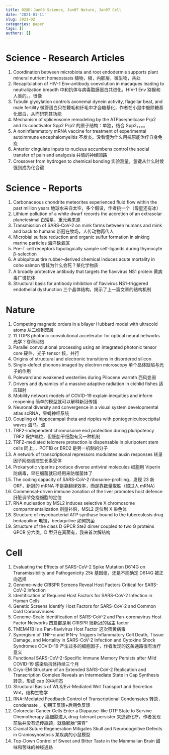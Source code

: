 ```yaml
---
title: 02周：Jan08 Science, Jan07 Nature, Jan07 Cell
date: '2021-01-11'
slug: 2021-02
categories: paper
tags: []
authors: []
---
```

   


# Science - Research Articles

1. Coordination between microbiota and root endodermis supports plant mineral nutrient homeostasis
   植物，根，内胚层，微生物，共处
2. Recapitulation of HIV-1 Env-antibody coevolution in macaques leading to neutralization breadth
   中和抗体与病毒胞膜蛋白共进化，HIV-1 Env 猕猴和人类的。。很像
3. Tubulin glycylation controls axonemal dynein activity, flagellar beat, and male fertility
   微管蛋白只在鞭毛和纤毛中才会糖基化，作者在小鼠中敲除糖基化蛋白，从而研究其功能
4. Mechanism of spliceosome remodeling by the ATPase/helicase Prp2 and its coactivator Spp2
   Prp2 的原子结构：单独，结合 Spp2，。。。
5. A noninflammatory mRNA vaccine for treatment of experimental autoimmune encephalomyelitis
   不发炎。没看懂为什么用抗原能治疗自身免疫
6. Anterior cingulate inputs to nucleus accumbens control the social transfer of pain and analgesia
   共情的神经回路
7. Crossover from hydrogen to chemical bonding
   实验测量，氢键从什么时候强到成为化合键



# Science - Reports

1. Carbonaceous chondrite meteorites experienced fluid flow within the past million years
   地球水来自太空，多个假设，作者挑一个（母星还有冰）
2. Lithium pollution of a white dwarf records the accretion of an extrasolar planetesimal
   白矮星，重元素来源
3. Transmission of SARS-CoV-2 on mink farms between humans and mink and back to humans
   新冠在牧场，人传动物再传人
4. Microbial sulfate reduction and organic sulfur formation in sinking marine particles
   海洋缺氧区
5. Pre–T cell receptors topologically sample self-ligands during thymocyte β-selection
6. A ubiquitous tire rubber–derived chemical induces acute mortality in coho salmon
   银鲑为什么会死？某化学物质
7. A broadly protective antibody that targets the flavivirus NS1 protein
   黄病毒广谱抗体
8. Structural basis for antibody inhibition of flavivirus NS1–triggered endothelial dysfunction
   三个晶体结构，揭示了上一篇文章的结构机制



# Nature

01. Competing magnetic orders in a bilayer Hubbard model with ultracold atoms
    从二维到双层
02. 11 TOPS photonic convolutional accelerator for optical neural networks
    光学？卷积网络
03. Parallel convolutional processing using an integrated photonic tensor core
    硬件，光子 tensor 核，并行
04. Origins of structural and electronic transitions in disordered silicon
05. Single-defect phonons imaged by electron microscopy
    单个晶体缺陷与光子的作用
06. Poleward and weakened westerlies during Pliocene warmth
    西风变弱
07. Drivers and dynamics of a massive adaptive radiation in cichlid fishes
    适应辐射
08. Mobility network models of COVID-19 explain inequities and inform reopening
    简单的模型就可以解释新冠传播
09. Neuronal diversity and convergence in a visual system developmental atlas
    scRNA，果蝇神经系统
10. Coupling of hippocampal theta and ripples with pontogeniculooccipital waves
    海马。波
11. TRF2-independent chromosome end protection during pluripotency
    TRF2 保护端粒，但胚胎干细胞有另一种机制
12. TRF2-mediated telomere protection is dispensable in pluripotent stem cells
    同上，，POT1B or BRD2 是另一机制的分子
13. A network of transcriptional repressors modulates auxin responses
    转录因子网络调控生长素受体
14. Prokaryotic viperins produce diverse antiviral molecules
    细胞用 Viperin 防病毒，早在细菌就已经用来防噬菌体了
15. The coding capacity of SARS-CoV-2
    ribosome-profiling，发现 23 新 ORF，新冠的 mRNA 不是靠翻译效率，而是靠数量取胜（超过人 mRNA）
16. Commensal-driven immune zonation of the liver promotes host defence
    肝脏调节免疫细胞的定位
17. RNA nucleation by MSL2 induces selective X chromosome compartmentalization
    剂量补偿，MSL2 定位到 X 染色体
18. Structure of mycobacterial ATP synthase bound to the tuberculosis drug bedaquiline
    电镜，bedaquiline 如何抗菌
19. Structure of the class D GPCR Ste2 dimer coupled to two G proteins
    GPCR 分六类，D 型只在真菌有，我来首次解结构



# Cell

01. Evaluating the Effects of SARS-CoV-2 Spike Mutation D614G on Transmissibility and Pathogenicity
    25k 基因组，还是不能确定 D614G 被正向选择
02. Genome-wide CRISPR Screens Reveal Host Factors Critical for SARS-CoV-2 Infection
03. Identification of Required Host Factors for SARS-CoV-2 Infection in Human Cells
04. Genetic Screens Identify Host Factors for SARS-CoV-2 and Common Cold Coronaviruses
05. Genome-Scale Identification of SARS-CoV-2 and Pan-coronavirus Host Factor Networks
    四篇都是用 CRISPR 筛新冠的宿主 factor
06. TMEM41B Is a Pan-flavivirus Host Factor
    这次筛黄病毒
07. Synergism of TNF-α and IFN-γ Triggers Inflammatory Cell Death, Tissue Damage, and Mortality in SARS-CoV-2 Infection and Cytokine Shock Syndromes
    COVID-19 产生过多的细胞因子，作者发现的这条通路很有治疗意义
08. Functional SARS-CoV-2-Specific Immune Memory Persists after Mild COVID-19
    感染后抗体持续三个月
09. Cryo-EM Structure of an Extended SARS-CoV-2 Replication and Transcription Complex Reveals an Intermediate State in Cap Synthesis
    转录，形成 cap 的中间态
10. Structural Basis of WLS/Evi-Mediated Wnt Transport and Secretion
    Wnt，结构生物学
11. RNA-Mediated Feedback Control of Transcriptional Condensates
    转录，condensate ，初期正反馈+后期负反馈
12. Colorectal Cancer Cells Enter a Diapause-like DTP State to Survive Chemotherapy
    癌细胞进入 drug-tolerant persister 来逃避化疗，作者发现前后并没有遗传瓶颈，就像胚胎“滞育”
13. Cranial Suture Regeneration Mitigates Skull and Neurocognitive Defects in Craniosynostosis
    某疾病的小鼠模型
14. Top-Down Control of Sweet and Bitter Taste in the Mammalian Brain
    甜味和苦味的神经通路
